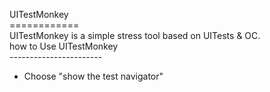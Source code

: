 UITestMonkey</br>
============</br>
UITestMonkey is a simple stress tool based on UITests & OC.</br>
how to Use UITestMonkey</br>
-----------------------</br>
- Choose "show the test navigator"</br>


